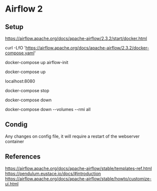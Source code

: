 # Airflow 2

## Setup


https://airflow.apache.org/docs/apache-airflow/2.3.2/start/docker.html


curl -LfO 'https://airflow.apache.org/docs/apache-airflow/2.3.2/docker-compose.yaml'

docker-compose up airflow-init

docker-compose up

localhost:8080

docker-compose stop

docker-compose down

docker-compose down --volumes --rmi all

## Condig

Any changes on config file, it will require a restart of the webserver container

## References

https://airflow.apache.org/docs/apache-airflow/stable/templates-ref.html
https://pendulum.eustace.io/docs/#introduction
https://airflow.apache.org/docs/apache-airflow/stable/howto/customize-ui.html

